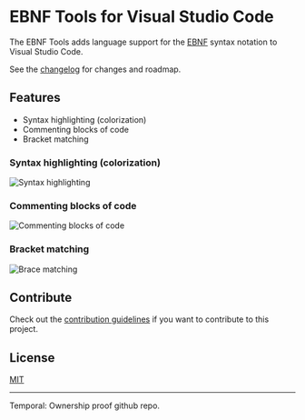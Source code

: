# EBNF Tools for Visual Studio Code

The EBNF Tools adds language support for the [EBNF](https://en.wikipedia.org/wiki/Extended_Backus%E2%80%93Naur_Form) syntax notation to Visual Studio Code. 

See the [changelog](CHANGELOG.md) for changes and roadmap.

## Features

- Syntax highlighting (colorization)
- Commenting blocks of code
- Bracket matching

### Syntax highlighting (colorization)
![Syntax highlighting](https://raw.githubusercontent.com/igochkov/vscode-ebnf/master/docs/syntax-highlighting.png)

### Commenting blocks of code
![Commenting blocks of code](https://raw.githubusercontent.com/igochkov/vscode-ebnf/master/docs/commenting-block.gif)

### Bracket matching
![Brace matching](https://raw.githubusercontent.com/igochkov/vscode-ebnf/master/docs/brace-matching.gif)

## Contribute
Check out the [contribution guidelines](https://raw.githubusercontent.com/igochkov/vscode-ebnf/master/CONTRIBUTING.md) if you want to contribute to this project.

## License
[MIT](LICENSE)

---
Temporal: Ownership proof github repo.
